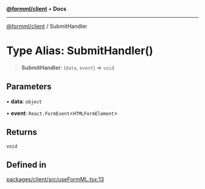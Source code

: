 [**@formml/client**](../README.md) • **Docs**

---

[@formml/client](../globals.md) / SubmitHandler

# Type Alias: SubmitHandler()

> **SubmitHandler**: (`data`, `event`) => `void`

## Parameters

• **data**: `object`

• **event**: `React.FormEvent`\<`HTMLFormElement`\>

## Returns

`void`

## Defined in

[packages/client/src/useFormML.tsx:13](https://github.com/formml/formml/blob/6aacaa756f672e3d18c3bdf35091d08edefd594c/packages/client/src/useFormML.tsx#L13)

